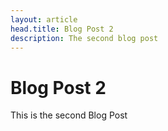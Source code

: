 ```yaml
---
layout: article
head.title: Blog Post 2
description: The second blog post
---
```


# Blog Post 2

This is the second Blog Post
